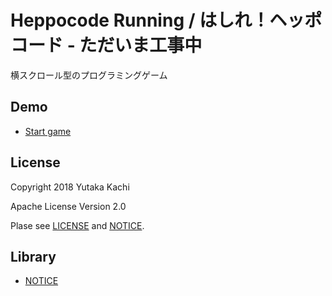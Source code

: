# Heppocode Running / はしれ！ヘッポコード - ただいま工事中

横スクロール型のプログラミングゲーム


## Demo

- [Start game](https://ycatch.github.io/heppo-code-running/)


## License

Copyright 2018 Yutaka Kachi

Apache License Version 2.0

Plase see [LICENSE](LICENSE) and [NOTICE](NOTICE.md).


## Library

- [NOTICE](NOTICE.md)
